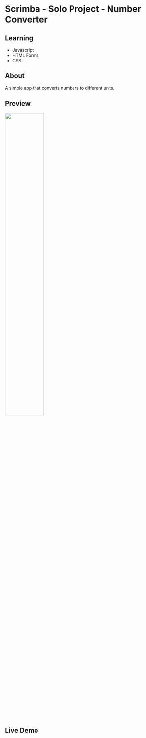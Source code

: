 # Scrimba - Solo Project - Number Converter

## Learning
- Javascript
- HTML Forms
- CSS

## About 
A simple app that converts numbers to different units. 


## Preview
<img src="" width="50%"/>

## Live Demo

